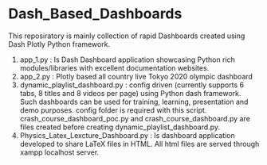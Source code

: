 # Dash_Based_Dashboards

This reposiratory is mainly collection of rapid Dashboards created using Dash Plotly Python framework.

1. app_1.py : Is Dash Dashboard application showcasing Python rich modules/libraries with excellent documentation websites.
2. app_2.py : Plotly based all country live Tokyo 2020 olympic dashboard
3. dynamic_playlist_dashboard.py : config driven (currently supports 6 tabs, 8 titles and 8 videos per page) using Python dash framework. Such dashboards can be used for training, learning, presentation and demo purposes. config folder is required with this script. crash_course_dashboard_poc.py and crash_course_dashboard.py are files created before creating dynamic_playlist_dashboard.py.
4. Physics_Latex_Lexcture_Dashboard.py : Is dashboard application developed to share LaTeX files in HTML. All html files are served through xampp localhost server. 
